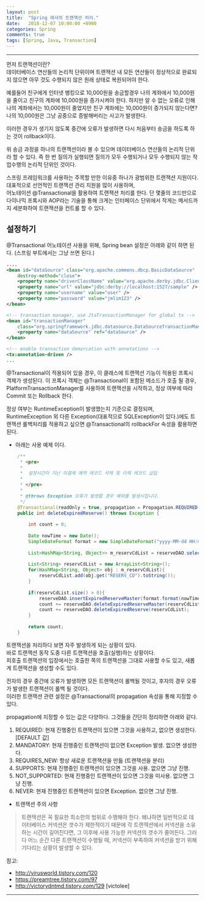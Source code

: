 ```yaml
---
layout: post
title:  "Spring 에서의 트랜잭션 처리."
date:   2018-12-07 10:00:00 +0900
categories: Spring
comments: true
tags: [Spring, Java, Transaction]
---
```


---


먼저 트랜잭션이란? <br/>
데이터베이스 연산들의 논리적 단위이며 트랜잭션 내 모든 연산들이 정상적으로 완료되지 않으면 아무 것도 수행되지 않은 원래 상태로 복원되어야 한다.


예를들어 친구에게 인터넷 뱅킹으로 10,000원을 송금할경우 나의 계좌에서 10,000원을 줄이고 친구의 계좌에 10,000원을 증가시켜야 한다.
하지만 알 수 없는 오류로 인해 나의 계좌에서는 10,000원이 줄었지만 친구 계좌에는 10,000원이 증가되지 않는다면?
나의 10,000원은 그냥 공중으로 증발해버리는 사고가 발생한다.

이러한 경우가 생기지 않도록 중간에 오류가 발생하면 다시 처음부터 송금을 하도록 하는 것이 rollback이다.

위 송금 과정을 하나의 트랜잭션이라 볼 수 있으며 데이터베이스 연산들의 논리적 단위라 할 수 있다.
즉 한 번 질의가 실행되면 질의가 모두 수행되거나 모두 수행되지 않는 작업수행의 논리적 단위인 것이다.


스프링 프레임워크를 사용하는 주목할 만한 이유중 하나가 광범위한 트랜잭션 지원이다. <br/>
대표적으로 선언적인 트랜잭션 관리 지원을 많이 사용하며,
<br/>
어노테이션 @Transactional을 활용하여 트랜잭션 처리를 한다.
단 몇줄의 코드만으로 다이나믹 프록시와 AOP라는 기술을 통해 크게는 인터페이스 단위에서 작게는 메서드까지 세분화하여 트랜잭션을 컨트롤 할 수 있다.

설정하기
--
@Transactional 어노테이션 사용을 위해, Spring  bean 설정은 아래와 같이 하면 된다.
(스프링 부트에서는 그냥 쓰면 된다.)

```xml
....
<bean id="dataSource" class="org.apache.commons.dbcp.BasicDataSource"
	destroy-method="close">
	<property name="driverClassName" value="org.apache.derby.jdbc.ClientDriver" />
	<property name="url" value="jdbc:derby://localhost:1527/sample" />
	<property name="username" value="user" />
	<property name="password" value="jmlim123" />
</bean>

<!-- transaction manager, use JtaTransactionManager for global tx -->
<bean id="transactionManager"
	class="org.springframework.jdbc.datasource.DataSourceTransactionManager">
	<property name="dataSource" ref="dataSource" />
</bean>

<!-- enable transaction demarcation with annotations -->
<tx:annotation-driven />
...

```

@Transactional이 적용되어 있을 경우, 이 클래스에 트랜잭션 기능이 적용된 프록시 객체가 생성된다. 
이 프록시 객체는 @Transactional이 포함된 메소드가 호출 될 경우, PlatformTransactionManager를 사용하여 트랜잭션을 시작하고, 정상 여부에 따라 Commit 또는 Rollback 한다.

정상 여부는 RuntimeException이 발생했는지 기준으로 결정되며, 
RuntimeException 외 다른 Exception(대표적으로 SQLException이 있다.)에도 트랜잭션 롤백처리를 적용하고 싶으면 @Transactional의 rollbackFor 속성을 활용하면 된다.


* 아래는 사용 예제 이다.


```java
	/**
	 * <pre>
	 *  
	 *  설정시간이 지난 미결제 예약 레코드 삭제 및 이력 레코드 삽입 
	 * 
	 * </pre>
	 * 
	 * @throws Exception 오류가 발생할 경우 예외를 발생시킵니다.
	 */
	@Transactional(readOnly = true, propagation = Propagation.REQUIRED, rollbackFor={Exception.class})
	public int deleteExpiredReserve() throws Exception {
		
		int count = 0;
		
		Date nowTime = new Date();
		SimpleDateFormat format = new SimpleDateFormat("yyyy-MM-dd HH:mm:ss");		
		
		List<HashMap<String, Object>> m_reservCdList = reserveDAO.selectExpireReserveCdList(format.format(nowTime));
		
		List<String> reservCdList = new ArrayList<String>();
		for(HashMap<String, Object> obj : m_reservCdList){
			reservCdList.add(obj.get("RESERV_CD").toString());
		}
		
		if(reservCdList.size() > 0){
			reserveDAO.insertExpiredReserveMaster(format.format(nowTime));
			count += reserveDAO.deleteExpiredReserveMaster(reservCdList);
			count += reserveDAO.deleteExpiredReserve(reservCdList);				
		}		
		
		return count;
	}
```

트랜잭션을 처리하다 보면 자주 발생하게 되는 상황이 있다. <br/>
바로 트랜잭션 동작 도중 다른 트랜잭션을 호출(실행)하는 상황이다. <br/>
피호출 트랜잭션의 입장에서는 호출한 쪽의 트랜잭션을 그대로 사용할 수도 있고, 새롭게 트랜잭션을 생성할 수도 있다.<br/>

전자의 경우 중간에 오류가 발생하면 모든 트랜잭션이 롤백될 것이고, 후자의 경우 오류가 발생한 트랜잭션이 롤백 될 것이다.<br/>
이러한 트랜잭션 관련 설정은 @Transactional의 propagation 속성을 통해 지정할 수 있다.

propagation에 지정할 수 있는 값은 다양하다. 그것들을 간단히 정리하면 아래와 같다.

1. REQUIRED: 현재 진행중인 트랜잭션이 있으면 그것을 사용하고, 없으면 생성한다. [DEFAULT 값]
2. MANDATORY: 현재 진행중인 트랜잭션이 없으면 Exception 발생. 없으면 생성한다.
3. REQUIRES_NEW: 항상 새로운 트랜잭션을 만듦 (트랜잭션을 분리)
4. SUPPORTS: 현재 진행중인 트랜잭션이 있으면 그것을 사용. 없으면 그냥 진행.
5. NOT_SUPPORTED: 현재 진행중인 트랜잭션이 있으면 그것을 미사용. 없으면 그냥 진행.
6. NEVER: 현재 진행중인 트랜잭션이 있으면 Exception. 없으면 그냥 진행.


* 트랜잭션 주의 사항
> 트랜잭션은 꼭 필요한 최소한의 범위로 수행해야 한다. 
왜냐하면 일반적으로 데이터베이스 커넥션은 갯수가 제한적이기 때문에 각 트랜잭션에서 커넥션을 소유하는 시간이 길어진다면, 
그 이후에 사용 가능한 커넥션의 갯수가 줄어든다. 그러다 어느 순간 다른 트랜잭션이 수행될 때, 커넥션이 부족하여 커넥션을 받기 위해 기다리는 상황이 발생할 수 있다.


참고: 
- http://virusworld.tistory.com/120
- https://preamtree.tistory.com/97
- http://victorydntmd.tistory.com/129 [victolee]

[jekyll-docs]: https://jekyllrb.com/docs/home
[jekyll-gh]:   https://github.com/jekyll/jekyll
[jekyll-talk]: https://talk.jekyllrb.com/
---
